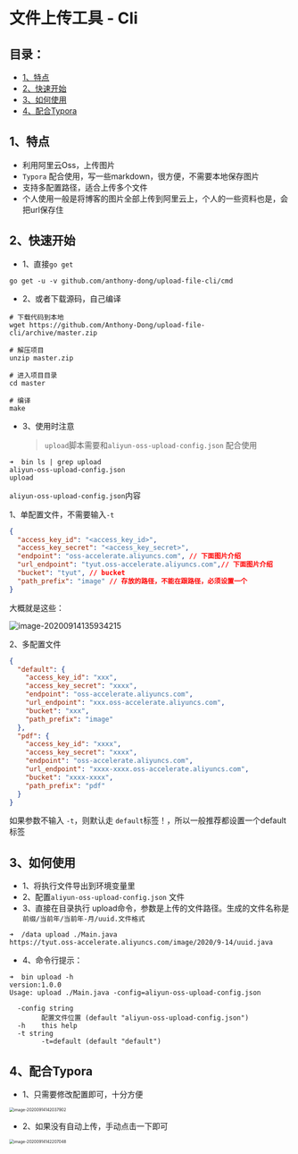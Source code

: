 # 文件上传工具 - Cli

## 目录：

- [1、特点](#1特点)
- [2、快速开始](#2快速开始)
- [3、如何使用](#3如何使用)
- [4、配合Typora](#4配合Typora)

## 1、特点

- 利用阿里云Oss，上传图片
- `Typora` 配合使用，写一些markdown，很方便，不需要本地保存图片
- 支持多配置路径，适合上传多个文件
- 个人使用一般是将博客的图片全部上传到阿里云上，个人的一些资料也是，会把url保存住

## 2、快速开始

- 1、直接`go get`

```shell
go get -u -v github.com/anthony-dong/upload-file-cli/cmd
```

- 2、或者下载源码，自己编译

```shell
# 下载代码到本地
wget https://github.com/Anthony-Dong/upload-file-cli/archive/master.zip

# 解压项目
unzip master.zip

# 进入项目目录
cd master

# 编译
make
```

- 3、使用时注意

  > `upload`脚本需要和`aliyun-oss-upload-config.json` 配合使用

```shlle
➜  bin ls | grep upload
aliyun-oss-upload-config.json
upload
```

`aliyun-oss-upload-config.json`内容

1、单配置文件，不需要输入`-t`

```json
{
  "access_key_id": "<access_key_id>",
  "access_key_secret": "<access_key_secret>",
  "endpoint": "oss-accelerate.aliyuncs.com", // 下面图片介绍
  "url_endpoint": "tyut.oss-accelerate.aliyuncs.com",// 下面图片介绍
  "bucket": "tyut", // bucket
  "path_prefix": "image" // 存放的路径，不能在跟路径，必须设置一个
}
```

大概就是这些：

![image-20200914135934215](https://tyut.oss-accelerate.aliyuncs.com/image/2020/9-14/42cdf58e904e4dbeac06028639db9d40.png)

2、多配置文件

```json
{
  "default": {
    "access_key_id": "xxx",
    "access_key_secret": "xxxx",
    "endpoint": "oss-accelerate.aliyuncs.com",
    "url_endpoint": "xxx.oss-accelerate.aliyuncs.com",
    "bucket": "xxx",
    "path_prefix": "image"
  },
  "pdf": {
    "access_key_id": "xxxx",
    "access_key_secret": "xxxx",
    "endpoint": "oss-accelerate.aliyuncs.com",
    "url_endpoint": "xxxx-xxxx.oss-accelerate.aliyuncs.com",
    "bucket": "xxxx-xxxx",
    "path_prefix": "pdf"
  }
}
```

如果参数不输入 `-t`，则默认走 `default`标签！，所以一般推荐都设置一个default标签

## 3、如何使用

- 1、将执行文件导出到环境变量里
- 2、配置`aliyun-oss-upload-config.json` 文件
- 3、直接在目录执行 upload命令，参数是上传的文件路径。生成的文件名称是 `前缀/当前年/当前年-月/uuid.文件格式 `

```shell
➜  /data upload ./Main.java
https://tyut.oss-accelerate.aliyuncs.com/image/2020/9-14/uuid.java
```

- 4、命令行提示：

```shell
➜  bin upload -h
version:1.0.0
Usage: upload ./Main.java -config=aliyun-oss-upload-config.json

  -config string
    	配置文件位置 (default "aliyun-oss-upload-config.json")
  -h	this help
  -t string
    	-t=default (default "default")
```

## 4、配合Typora

- 1、只需要修改配置即可，十分方便

<img src="https://tyut.oss-accelerate.aliyuncs.com/image/2020/9-14/e9842bc0463d4900977f4bfe3b43799d.png" alt="image-20200914142037902" style="zoom:50%;" />

- 2、如果没有自动上传，手动点击一下即可

<img src="https://tyut.oss-accelerate.aliyuncs.com/image/2020/9-14/02a89c4813f3433c8543fb4e5e1db657.png" alt="image-20200914142207048" style="zoom:50%;" />
